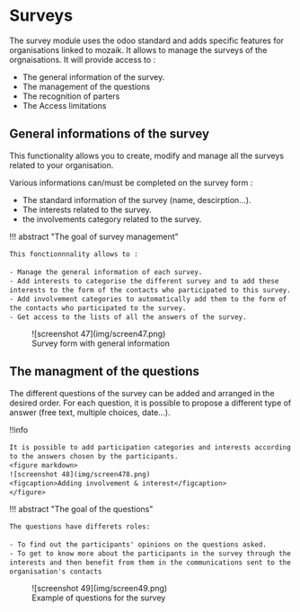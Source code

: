 # Surveys

The survey module uses the odoo standard and adds specific features for organisations linked to mozaik. It allows to manage the surveys of the orgnaisations. It will provide access to :

- The general information of the survey.
- The management of the questions
- The recognition of parters
- The Access limitations

## General informations of the survey

This functionality allows you to create, modify and manage all the surveys related to your organisation.

Various informations can/must be completed on the survey form :

- The standard information of the survey (name, descirption...).
- The interests related to the survey.
- the involvements category related to the survey.

!!! abstract "The goal of survey management"

    This fonctionnnality allows to :

    - Manage the general information of each survey.
    - Add interests to categorise the different survey and to add these interests to the form of the contacts who participated to this survey.
    - Add involvement categories to automatically add them to the form of the contacts who participated to the survey.
    - Get access to the lists of all the answers of the survey.

<figure markdown>
![screenshot 47](img/screen47.png)
<figcaption>Survey form with general information</figcaption>
</figure>

## The managment of the questions

The different questions of the survey can be added and arranged in the desired order. For each question, it is possible to propose a different type of answer (free text, multiple choices, date...).

!!info 

    It is possible to add participation categories and interests according to the answers chosen by the participants. 
    <figure markdown>
    ![screenshot 48](img/screen478.png)
    <figcaption>Adding involvement & interest</figcaption>
    </figure>

!!! abstract "The goal of the questions"

    The questions have differets roles:
    
    - To find out the participants' opinions on the questions asked.
    - To get to know more about the participants in the survey through the interests and then benefit from them in the communications sent to the organisation's contacts 

<figure markdown>
![screenshot 49](img/screen49.png)
<figcaption>Example of questions for the survey</figcaption>
</figure>

